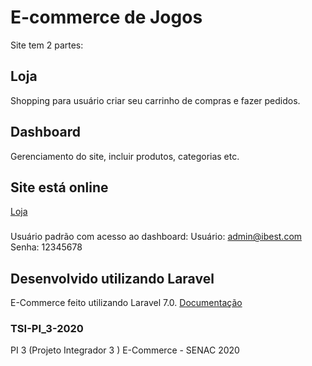 # E-commerce de Jogos
Site tem 2 partes:

## Loja
Shopping para usuário criar seu carrinho de compras e fazer pedidos.

## Dashboard
Gerenciamento do site, incluir produtos, categorias etc.

## Site está online
[Loja](http://gameshopp.herokuapp.com/)

###
Usuário padrão com acesso ao dashboard:
Usuário: admin@ibest.com
Senha: 12345678

## Desenvolvido utilizando Laravel
E-Commerce feito utilizando Laravel 7.0.
[Documentação](https://laravel.com/docs)

### TSI-PI_3-2020
PI 3 (Projeto Integrador 3 ) E-Commerce  - SENAC 2020
